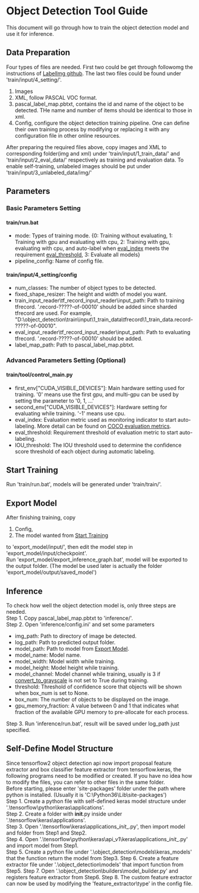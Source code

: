 # Object Detection Tool Guide
This document will go through how to train the object detection model and use it for inference.

## Data Preparation
Four types of files are needed. First two could be get through followomg the instructions of [LabelImg github](https://github.com/tzutalin/labelImg). The last two files could be found under 'train/input/4_setting/'.
1. Images
2. XML, follow PASCAL VOC format.
3. pascal_label_map.pbtxt, contains the id and name of the object to be detected. THe name and number of items should be identical to those in xml.
4. Config, configure the object detection training pipeline. One can define their own training process by modifying or replacing it with any configuration file in other online resources.

After preparing the required files above, copy images and XML to corresponding folder(img and xml) under 'train/input/1_train_data/' and 'train/input/2_eval_data/' respectively as training and evaluation data. 
To enable self-training, unlabeled images should be put under 'train/input/3_unlabeled_data/img/'


## Parameters
### Basic Parameters Setting
#### train/run.bat
* mode: Types of training mode. {0: Training without evaluating, 1: Training with gpu and evaluating with cpu, 2: Training with gpu, evaluating with cpu, and auto-label when [eval_index](#traintoolcontrol_mainpy) meets the requirement [eval_threshold](#traintoolcontrol_mainpy), 3: Evaluate all models}
* pipeline_config: Name of config file.

#### train/input/4_setting/config
* num_classes: The number of object types to be detected.
* fixed_shape_resizer: The height and width of model you want.
* train_input_reader\tf_record_input_reader\input_path: Path to training tfrecord. '.record-?????-of-00010' should be added since sharded tfrecord are used. For example, "D:\\object_detection\\train\\input\\1_train_data\\tfrecord\\1_train_data.record-?????-of-00010". 
* eval_input_reader\tf_record_input_reader\input_path: Path to evaluating tfrecord. '.record-?????-of-00010' should be added.
* label_map_path: Path to pascal_label_map.pbtxt.


### Advanced Parameters Setting (Optional)
#### train/tool/control_main.py
* first_env["CUDA_VISIBLE_DEVICES"]: Main hardware setting used for training. '0' means use the first gpu, and multi-gpu can be used by setting the parameter to '0, 1, ...'
* second_env["CUDA_VISIBLE_DEVICES"]: Hardware setting for evaluating while training. '-1' means use cpu.
* eval_index: Evaluation metric used as monitoring indicator to start auto-labeling. More detail can be found on [COCO evaluation metrics](https://cocodataset.org/#detection-eval).
* eval_threshold: Requirement threshold of evaluation metric to start auto-labeling.
* IOU_threshold: The IOU threshold used to determine the confidence score threshold of each object during automatic labeling.

## Start Training
Run 'train/run.bat', models will be generated under 'train/train/'.

## Export Model
After finishing training, copy    
1. Config,  
2. The model wanted from [Start Training](#start-training)

to 'export_model/input/', then edit the model step in 'export_model/input/checkpoint'.  
Run 'export_model/export_inference_graph.bat', model will be exported to the output folder. (The model be used later is actually the folder 'export_model/output/saved_model')

## Inference
To check how well the object detection model is, only three steps are needed.  
Step 1. Copy pascal_label_map.pbtxt to 'inference/'.  
Step 2. Open 'inference/config.ini' and set some parameters
* img_path: Path to directory of image be detected.
* log_path: Path to predicted output folder.
* model_path: Path to model from [Export Model](#export-model).
* model_name: Model name.
* model_width: Model width while training.
* model_height: Model height while training.
* model_channel: Model channel while training, usually is 3 if [convert_to_grayscale](https://github.com/tensorflow/models/blob/master/research/object_detection/protos/image_resizer.proto) is not set to True during training.
* threshold: Threshold of confidence score that objects will be shown when box_num is set to None.
* box_num: The number of objects to be displayed on the image.
* gpu_memory_fraction: A value between 0 and 1 that indicates what fraction of the available GPU memory to pre-allocate for each process.

Step 3. Run 'inference/run.bat', result will be saved under log_path just specified.

## Self-Define Model Structure
Since tensorflow2 object detection api now import proposal feature extractor and box classifier feature extractor from tensorflow.keras, the following programs need to be modified or created. If you have no idea how to modify the files, you can refer to other files in the same folder.  
Before starting, please enter 'site-packages' folder under the path where python is installed. (Usually it is 'C:\Python36\Lib\site-packages')  
Step 1. Create a python file with self-defined keras model structure under '.\tensorflow\python\keras\applications'.  
Step 2. Create a folder with __init__.py inside under '.\tensorflow\keras\applications'.  
Step 3. Open '.\tensorflow\keras\applications\__init__.py', then import model and folder from Step1 and Step2.  
Step 4. Open '.\tensorflow\python\keras\api\_v1\keras\applications\__init__.py' and import model from Step1.  
Step 5. Create a python file under '.\object_detection\models\keras_models' that the function return the model from Step3.
Step 6. Create a feature extractor file under '.\object_detection\models' that import function from Step5.
Step 7. Open '.\object_detection\builders\model_builder.py' and registers feature extractor from Step6.
Step 8. The custom feature extractor can now be used by modifying the 'feature_extractor\type' in the config file.
